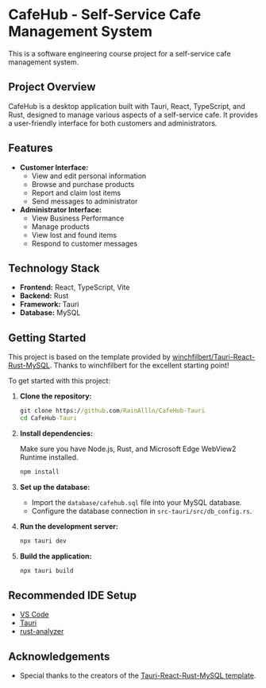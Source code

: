 # CafeHub - Self-Service Cafe Management System

This is a software engineering course project for a self-service cafe management system.

## Project Overview

CafeHub is a desktop application built with Tauri, React, TypeScript, and Rust, designed to manage various aspects of a self-service cafe. It provides a user-friendly interface for both customers and administrators.

## Features

- **Customer Interface:**
  - View and edit personal information
  - Browse and purchase products
  - Report and claim lost items
  - Send messages to administrator
- **Administrator Interface:**
  - View Business Performance
  - Manage products
  - View lost and found items
  - Respond to customer messages

## Technology Stack

- **Frontend:** React, TypeScript, Vite
- **Backend:** Rust
- **Framework:** Tauri
- **Database:** MySQL

## Getting Started

This project is based on the template provided by [winchfilbert/Tauri-React-Rust-MySQL](https://github.com/winchfilbert/Tauri-React-Rust-MySQL). Thanks to winchfilbert for the excellent starting point!

To get started with this project:

1. **Clone the repository:**

   ```cmd
   git clone https://github.com/RainAllln/CafeHub-Tauri
   cd CafeHub-Tauri
   ```

2. **Install dependencies:**

   Make sure you have Node.js, Rust, and Microsoft Edge WebView2 Runtime installed.

   ```cmd
   npm install
   ```

3. **Set up the database:**

   - Import the `database/cafehub.sql` file into your MySQL database.
   - Configure the database connection in `src-tauri/src/db_config.rs`.
4. **Run the development server:**

   ```cmd
   npx tauri dev
   ```

5. **Build the application:**

   ```cmd
   npx tauri build 
   ```

## Recommended IDE Setup

- [VS Code](https://code.visualstudio.com/)
- [Tauri](https://marketplace.visualstudio.com/items?itemName=tauri-apps.tauri-vscode)
- [rust-analyzer](https://marketplace.visualstudio.com/items?itemName=rust-lang.rust-analyzer)

## Acknowledgements

- Special thanks to the creators of the [Tauri-React-Rust-MySQL template](https://github.com/winchfilbert/Tauri-React-Rust-MySQL).
